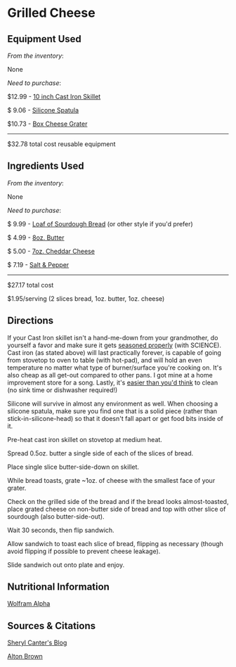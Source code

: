 Grilled Cheese
=====================

Equipment Used
--------------
*From the inventory*: 

None

*Need to purchase*: 

$12.99 - [10 inch Cast Iron Skillet](http://www.amazon.com/gp/product/B00008GKDG/ref=as_li_ss_tl?ie=UTF8&tag=froblathevenc-20&linkCode=as2&camp=1789&creative=390957&creativeASIN=B00008GKDG)

$ 9.06 - [Silicone Spatula](http://www.amazon.com/gp/product/B000S0YO9A/ref=as_li_ss_tl?ie=UTF8&tag=froblathevenc-20&linkCode=as2&camp=1789&creative=390957&creativeASIN=B000S0YO9A)

$10.73 - [Box Cheese Grater](http://www.amazon.com/gp/product/B0007IQQY4/ref=as_li_ss_tl?ie=UTF8&tag=froblathevenc-20&linkCode=as2&camp=1789&creative=390957&creativeASIN=B0007IQQY4)

------------------------------------
$32.78 total cost reusable equipment


Ingredients Used
----------------
*From the inventory*: 

None

*Need to purchase*:

$ 9.99 - [Loaf of Sourdough Bread](http://www.amazon.com/gp/product/B006QG53Z4/ref=as_li_ss_tl?ie=UTF8&tag=froblathevenc-20&linkCode=as2&camp=1789&creative=390957&creativeASIN=B006QG53Z4) (or other style if you'd prefer)

$ 4.99 - [8oz. Butter](http://www.amazon.com/gp/product/B005GYRQQG/ref=as_li_ss_tl?ie=UTF8&tag=froblathevenc-20&linkCode=as2&camp=1789&creative=390957&creativeASIN=B005GYRQQG)

$ 5.00 - [7oz. Cheddar Cheese](http://www.amazon.com/gp/product/B004OYXBR2/ref=as_li_ss_tl?ie=UTF8&tag=froblathevenc-20&linkCode=as2&camp=1789&creative=390957&creativeASIN=B004OYXBR2)

$ 7.19 - [Salt & Pepper](http://www.amazon.com/gp/product/B0005YMEFK/ref=as_li_ss_tl?ie=UTF8&tag=froblathevenc-20&linkCode=as2&camp=1789&creative=390957&creativeASIN=B0005YMEFK)

------------------------------------
$27.17 total cost

$1.95/serving (2 slices bread, 1oz. butter, 1oz. cheese)


Directions
----------
If your Cast Iron skillet isn't a hand-me-down from your grandmother, do yourself a favor and make sure it gets [seasoned properly](http://sherylcanter.com/wordpress/2010/01/a-science-based-technique-for-seasoning-cast-iron/) (with SCIENCE). Cast iron (as stated above) will last practically forever, is capable of going from stovetop to oven to table (with hot-pad), and will hold an even temperature no matter what type of burner/surface you're cooking on. It's also cheap as all get-out compared to other pans. I got mine at a home improvement store for a song. Lastly, it's [easier than you'd think](http://www.youtube.com/watch?feature=player_detailpage&v=PiQ0VOJmCbg#t=540s) to clean (no sink time or dishwasher required!)

Silicone will survive in almost any environment as well. When choosing a silicone spatula, make sure you find one that is a solid piece (rather than stick-in-silicone-head) so that it doesn't fall apart or get food bits inside of it.


Pre-heat cast iron skillet on stovetop at medium heat.

Spread 0.5oz. butter a single side of each of the slices of bread.

Place single slice butter-side-down on skillet.

While bread toasts, grate ~1oz. of cheese with the smallest face of your grater.

Check on the grilled side of the bread and if the bread looks almost-toasted, place grated cheese on non-butter side of bread and top with other slice of sourdough (also butter-side-out).

Wait 30 seconds, then flip sandwich.

Allow sandwich to toast each slice of bread, flipping as necessary (though avoid flipping if possible to prevent cheese leakage).

Slide sandwich out onto plate and enjoy.


Nutritional Information
-----------------------
[Wolfram Alpha](http://www.wolframalpha.com/input/?i=2+slices+sourdough+bread%2C+1oz.+cheddar+cheese%2C+1oz.+butter)


Sources & Citations
-------------------

[Sheryl Canter's Blog](http://sherylcanter.com/wordpress/2010/01/a-science-based-technique-for-seasoning-cast-iron)

[Alton Brown](http://www.altonbrown.com)